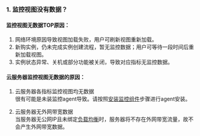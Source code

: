 ### 1. 监控视图没有数据？
#### 监控视图无数据TOP原因：

1. 网络环境原因导致视图加载失败，用户可刷新视图重新加载。
2. 新购实例，仍未完成实例创建流程，暂无监控数据；用户可等待一段时间后重新加载视图。
3. 实例状态异常、关机或部分功能被关闭，导致对应指标无监控数据。

#### 云服务器监控视图无数据的原因：

1. 云服务器各指标监控视图均无数据<br>
   很有可能是未装监控agent导致。请按照[安装监控组件](/document/product/248/6211)步骤进行agent安装。

2. 云服务器无外网带宽数据<br>
   当服务器无公网IP且未绑定[负载均衡](/document/product/214/524)时，服务器将不存在外网带宽流量，故不会产生外网带宽数据。

